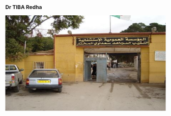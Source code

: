### Dr TIBA Redha


<img src="tiba.jpg" style="width:800px;height:300px;">
<!--

![tiba](https://github.com/tibaredha/tibaredha/assets/35831757/027267c4-7fd5-42be-ab0f-41a288c59f04)

**tibaredha/tibaredha** is a ✨ _special_ ✨ repository because its `README.md` (this file) appears on your GitHub profile.

Here are some ideas to get you started:
- 🌱 I’m currently learning ...
- 🔭 I’m currently working on ...
- 🌱 I’m currently learning ...
- 👯 I’m looking to collaborate on ...
- 🤔 I’m looking for help with ...
- 💬 Ask me about ...
- 📫 How to reach me: ...
- 😄 Pronouns: ...
- ⚡ Fun fact: ...
-->
